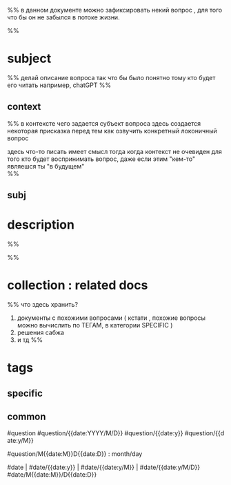 %%
в данном документе можно зафиксировать некий вопрос , для того что бы он не забылся в потоке жизни.

%%
# subject
%% 
делай описание вопроса так что бы было понятно тому кто будет его читать
например, chatGPT
%%
## context 
%% 
в контексте чего задается субъект вопроса
здесь создается некоторая присказка перед тем как озвучить конкретный локоничный вопрос

здесь что-то писать имеет смысл тогда когда контекст не очевиден для того кто будет воспринимать вопрос, даже если этим "кем-то" являешся ты "в будущем"  
%%
## subj
# description
%% 

%%
# collection : related docs
%% 
что здесь хранить?
1. документы с похожими вопросами ( кстати , похожие вопросы можно вычислить по ТЕГАМ, в категории SPECIFIC )
2. решения сабжа
3. и тд
%%
# tags
## specific
## common
#question #question/{{date:YYYY/M/D}} #question/{{date:y}} #question/{{date:y/M}}

#question/M{{date:M}}D{{date:D}} : month/day

#date | #date/{{date:y}} | #date/{{date:y/M}} | #date/{{date:y/M/D}}
#date/M{{date:M}}/D{{date:D}}